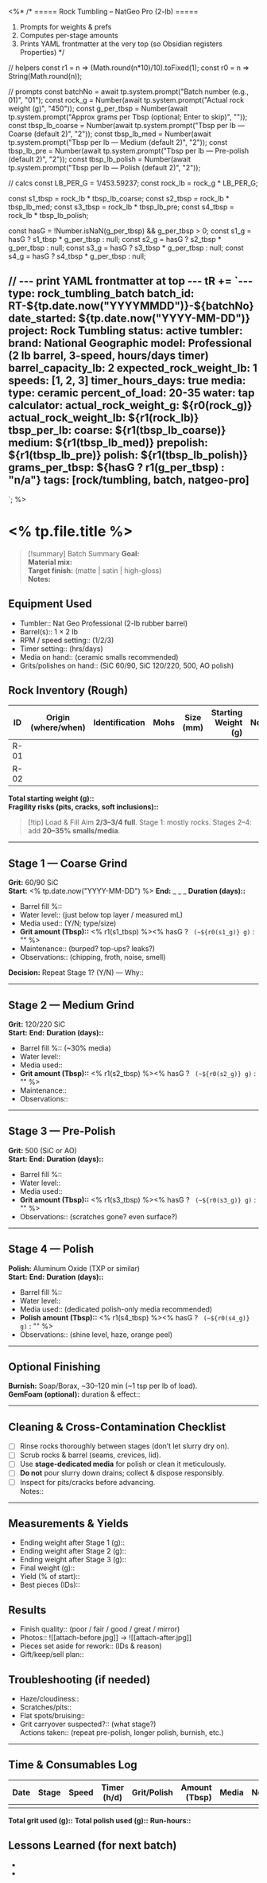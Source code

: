 <%*
/* ===== Rock Tumbling – NatGeo Pro (2-lb) =====
   1) Prompts for weights & prefs
   2) Computes per-stage amounts
   3) Prints YAML frontmatter at the very top (so Obsidian registers Properties)
*/

// helpers
const r1 = n => (Math.round(n*10)/10).toFixed(1);
const r0 = n => String(Math.round(n));

// prompts
const batchNo = await tp.system.prompt("Batch number (e.g., 01)", "01");
const rock_g = Number(await tp.system.prompt("Actual rock weight (g)", "450"));
const g_per_tbsp = Number(await tp.system.prompt("Approx grams per Tbsp (optional; Enter to skip)", ""));
const tbsp_lb_coarse = Number(await tp.system.prompt("Tbsp per lb — Coarse (default 2)", "2"));
const tbsp_lb_med    = Number(await tp.system.prompt("Tbsp per lb — Medium (default 2)", "2"));
const tbsp_lb_pre    = Number(await tp.system.prompt("Tbsp per lb — Pre-polish (default 2)", "2"));
const tbsp_lb_polish = Number(await tp.system.prompt("Tbsp per lb — Polish (default 2)", "2"));

// calcs
const LB_PER_G = 1/453.59237;
const rock_lb = rock_g * LB_PER_G;

const s1_tbsp = rock_lb * tbsp_lb_coarse;
const s2_tbsp = rock_lb * tbsp_lb_med;
const s3_tbsp = rock_lb * tbsp_lb_pre;
const s4_tbsp = rock_lb * tbsp_lb_polish;

const hasG = !Number.isNaN(g_per_tbsp) && g_per_tbsp > 0;
const s1_g = hasG ? s1_tbsp * g_per_tbsp : null;
const s2_g = hasG ? s2_tbsp * g_per_tbsp : null;
const s3_g = hasG ? s3_tbsp * g_per_tbsp : null;
const s4_g = hasG ? s4_tbsp * g_per_tbsp : null;

// --- print YAML frontmatter at top ---
tR += `--- 
type: rock_tumbling_batch
batch_id: RT-${tp.date.now("YYYYMMDD")}-${batchNo}
date_started: ${tp.date.now("YYYY-MM-DD")}
project: Rock Tumbling
status: active
tumbler:
  brand: National Geographic
  model: Professional (2 lb barrel, 3-speed, hours/days timer)
  barrel_capacity_lb: 2
  expected_rock_weight_lb: 1
  speeds: [1, 2, 3]
  timer_hours_days: true
media:
  type: ceramic
  percent_of_load: 20-35
water: tap
calculator:
  actual_rock_weight_g: ${r0(rock_g)}
  actual_rock_weight_lb: ${r1(rock_lb)}
  tbsp_per_lb:
    coarse: ${r1(tbsp_lb_coarse)}
    medium: ${r1(tbsp_lb_med)}
    prepolish: ${r1(tbsp_lb_pre)}
    polish: ${r1(tbsp_lb_polish)}
  grams_per_tbsp: ${hasG ? r1(g_per_tbsp) : "n/a"}
tags: [rock/tumbling, batch, natgeo-pro]
---
`;
%>

# <% tp.file.title %>

> [!summary] Batch Summary
> **Goal:**  
> **Material mix:**  
> **Target finish:** (matte | satin | high-gloss)  
> **Notes:**  

## Equipment Used
- Tumbler:: Nat Geo Professional (2-lb rubber barrel)
- Barrel(s):: 1 × 2 lb
- RPM / speed setting:: (1/2/3)
- Timer setting:: (hrs/days)
- Media on hand:: (ceramic smalls recommended)
- Grits/polishes on hand:: (SiC 60/90, SiC 120/220, 500, AO polish)

## Rock Inventory (Rough)
| ID | Origin (where/when) | Identification | Mohs | Size (mm) | Starting Weight (g) | Notes |
|---|---|---|---|---|---:|---|
| R-01 |  |  |  |  |  |  |
| R-02 |  |  |  |  |  |  |

**Total starting weight (g)::**  
**Fragility risks (pits, cracks, soft inclusions)::**

> [!tip] Load & Fill
> Aim **2/3–3/4 full**. Stage 1: mostly rocks. Stages 2–4: add **20–35% smalls/media**.

---

## Stage 1 — Coarse Grind
**Grit:** 60/90 SiC  
**Start:** <% tp.date.now("YYYY-MM-DD") %> **End:**  \_ \_ \_  **Duration (days)::**  
- Barrel fill %::  
- Water level:: (just below top layer / measured mL)  
- Media used:: (Y/N; type/size)  
- **Grit amount (Tbsp)::** <% r1(s1_tbsp) %><% hasG ? ` (~${r0(s1_g)} g)` : "" %>  
- Maintenance:: (burped? top-ups? leaks?)  
- Observations:: (chipping, froth, noise, smell)

**Decision:** Repeat Stage 1? (Y/N) — Why::

---

## Stage 2 — Medium Grind
**Grit:** 120/220 SiC  
**Start:**  **End:**  **Duration (days)::**  
- Barrel fill %:: (~30% media)  
- Water level::  
- Media used::  
- **Grit amount (Tbsp)::** <% r1(s2_tbsp) %><% hasG ? ` (~${r0(s2_g)} g)` : "" %>  
- Maintenance::  
- Observations::  

---

## Stage 3 — Pre-Polish
**Grit:** 500 (SiC or AO)  
**Start:**  **End:**  **Duration (days)::**  
- Barrel fill %::  
- Water level::  
- Media used::  
- **Grit amount (Tbsp)::** <% r1(s3_tbsp) %><% hasG ? ` (~${r0(s3_g)} g)` : "" %>  
- Observations:: (scratches gone? even surface?)

---

## Stage 4 — Polish
**Polish:** Aluminum Oxide (TXP or similar)  
**Start:**  **End:**  **Duration (days)::**  
- Barrel fill %::  
- Water level::  
- Media used:: (dedicated polish-only media recommended)  
- **Polish amount (Tbsp)::** <% r1(s4_tbsp) %><% hasG ? ` (~${r0(s4_g)} g)` : "" %>  
- Observations:: (shine level, haze, orange peel)

---

## Optional Finishing
**Burnish:** Soap/Borax, ~30–120 min (~1 tsp per lb of load).  
**GemFoam (optional):** duration & effect::  

---

## Cleaning & Cross-Contamination Checklist
- [ ] Rinse rocks thoroughly between stages (don’t let slurry dry on).  
- [ ] Scrub rocks & barrel (seams, crevices, lid).  
- [ ] Use **stage-dedicated media** for polish or clean it meticulously.  
- [ ] **Do not** pour slurry down drains; collect & dispose responsibly.  
- [ ] Inspect for pits/cracks before advancing.  
Notes::  

---

## Measurements & Yields
- Ending weight after Stage 1 (g)::  
- Ending weight after Stage 2 (g)::  
- Ending weight after Stage 3 (g)::  
- Final weight (g)::  
- Yield (% of start)::  
- Best pieces (IDs)::  

## Results
- Finish quality:: (poor / fair / good / great / mirror)  
- Photos:: ![[attach-before.jpg]] → ![[attach-after.jpg]]  
- Pieces set aside for rework:: (IDs & reason)  
- Gift/keep/sell plan::  

## Troubleshooting (if needed)
- Haze/cloudiness::  
- Scratches/pits::  
- Flat spots/bruising::  
- Grit carryover suspected?:: (what stage?)  
Actions taken:: (repeat pre-polish, longer polish, burnish, etc.)

---

## Time & Consumables Log
| Date | Stage | Speed | Timer (h/d) | Grit/Polish | Amount (Tbsp) | Media | Notes |
|---|---|---|---|---|---:|---|---|
|  |  |  |  |  |  |  |  |

**Total grit used (g)::**  **Total polish used (g)::**  **Run-hours::**

## Lessons Learned (for next batch)
-  
-  
